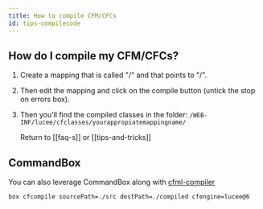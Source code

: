 ```yaml
---
title: How to compile CFM/CFCs
id: tips-compilecode
---
```


## How do I compile my CFM/CFCs? ##

1. Create a mapping that is called "/" and that points to "/".
1. Then edit the mapping and click on the compile button (untick the stop on errors box).
1. Then you'll find the compiled classes in the folder:	```/WEB-INF/lucee/cfclasses/yourappropiatemappingname/```

	Return to [[faq-s]] or [[tips-and-tricks]]


## CommandBox ##

You can also leverage CommandBox along with [cfml-compiler](https://www.forgebox.io/view/cfml-compiler/version/1.0.6)

```
box cfcompile sourcePath=./src destPath=./compiled cfengine=lucee@6
```

